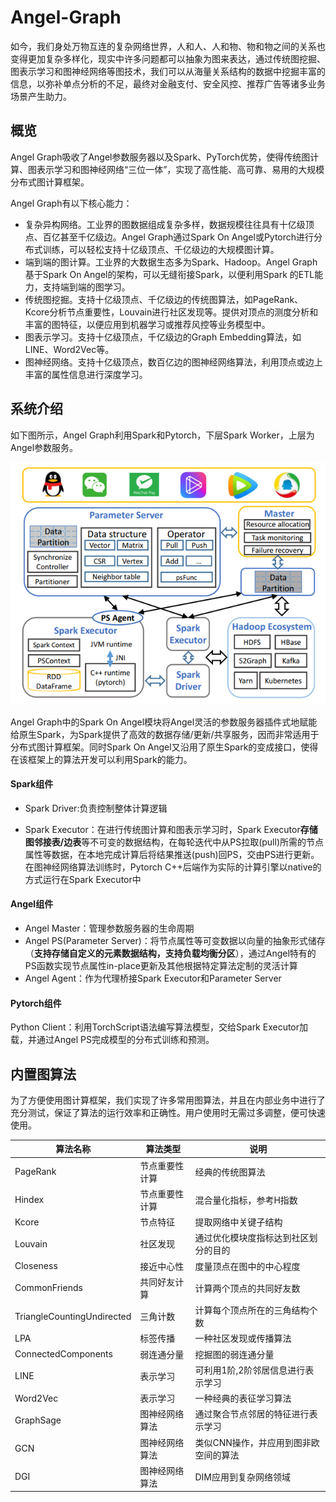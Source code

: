 # Angel-Graph

如今，我们身处万物互连的复杂网络世界，人和人、人和物、物和物之间的关系也变得更加复杂多样化，现实中许多问题都可以抽象为图来表达，通过传统图挖掘、图表示学习和图神经网络等图技术，我们可以从海量关系结构的数据中挖掘丰富的信息，以弥补单点分析的不足，最终对金融支付、安全风控、推荐广告等诸多业务场景产生助力。

## 概览

Angel Graph吸收了Angel参数服务器以及Spark、PyTorch优势，使得传统图计算、图表示学习和图神经网络“三位一体”，实现了高性能、高可靠、易用的大规模分布式图计算框架。

Angel Graph有以下核心能力：

- 复杂异构网络。工业界的图数据组成复杂多样，数据规模往往具有十亿级顶点、百亿甚至千亿级边。Angel Graph通过Spark On Angel或Pytorch进行分布式训练，可以轻松支持十亿级顶点、千亿级边的大规模图计算。
- 端到端的图计算。工业界的大数据生态多为Spark、Hadoop。Angel Graph基于Spark On Angel的架构，可以无缝衔接Spark，以便利用Spark 的ETL能力，支持端到端的图学习。
- 传统图挖掘。支持十亿级顶点、千亿级边的传统图算法，如PageRank、Kcore分析节点重要性，Louvain进行社区发现等。提供对顶点的测度分析和丰富的图特征，以便应用到机器学习或推荐风控等业务模型中。
- 图表示学习。支持十亿级顶点，千亿级边的Graph Embedding算法，如LINE、Word2Vec等。
- 图神经网络。支持十亿级顶点，数百亿边的图神经网络算法，利用顶点或边上丰富的属性信息进行深度学习。



## 系统介绍

如下图所示，Angel Graph利用Spark和Pytorch，下层Spark Worker，上层为Angel参数服务。

![angel-graph](../img/angel_graph.png)


Angel Graph中的Spark On Angel模块将Angel灵活的参数服务器插件式地赋能给原生Spark，为Spark提供了高效的数据存储/更新/共享服务，因而非常适用于分布式图计算框架。同时Spark On Angel又沿用了原生Spark的变成接口，使得在该框架上的算法开发可以利用Spark的能力。

#### Spark组件

- Spark Driver:负责控制整体计算逻辑

- Spark Executor：在进行传统图计算和图表示学习时，Spark Executor**存储图邻接表/边表**等不可变的数据结构，在每轮迭代中从PS拉取(pull)所需的节点属性等数据，在本地完成计算后将结果推送(push)回PS，交由PS进行更新。在图神经网络算法训练时，Pytorch C++后端作为实际的计算引擎以native的方式运行在Spark Executor中

#### Angel组件

- Angel Master：管理参数服务器的生命周期
- Angel PS(Parameter Server)：将节点属性等可变数据以向量的抽象形式储存（**支持存储自定义的元素数据结构，支持负载均衡分区**），通过Angel特有的PS函数实现节点属性in-place更新及其他根据特定算法定制的灵活计算
- Angel Agent：作为代理桥接Spark Executor和Parameter Server

#### Pytorch组件

Python Client：利用TorchScript语法编写算法模型，交给Spark Executor加载，并通过Angel PS完成模型的分布式训练和预测。



## 内置图算法

为了方便使用图计算框架，我们实现了许多常用图算法，并且在内部业务中进行了充分测试，保证了算法的运行效率和正确性。用户使用时无需过多调整，便可快速使用。

| 算法名称                   | 算法类型       | 说明                                  |
| -------------------------- | -------------- | ------------------------------------- |
| PageRank                   | 节点重要性计算 | 经典的传统图算法                      |
| Hindex                     | 节点重要性计算 | 混合量化指标，参考H指数               |
| Kcore                      | 节点特征       | 提取网络中关键子结构                  |
| Louvain                    | 社区发现       | 通过优化模块度指标达到社区划分的目的  |
| Closeness                  | 接近中心性     | 度量顶点在图中的中心程度              |
| CommonFriends              | 共同好友计算   | 计算两个顶点的共同好友数              |
| TriangleCountingUndirected | 三角计数       | 计算每个顶点所在的三角结构个数        |
| LPA                        | 标签传播       | 一种社区发现或传播算法                |
| ConnectedComponents        | 弱连通分量     | 挖掘图的弱连通分量                    |
| LINE                       | 表示学习       | 可利用1阶,2阶邻居信息进行表示学习     |
| Word2Vec                   | 表示学习       | 一种经典的表征学习算法                |
| GraphSage                  | 图神经网络算法 | 通过聚合节点邻居的特征进行表示学习    |
| GCN                        | 图神经网络算法 | 类似CNN操作，并应用到图非欧空间的算法 |
| DGI                        | 图神经网络算法 | DIM应用到复杂网络领域                 |




